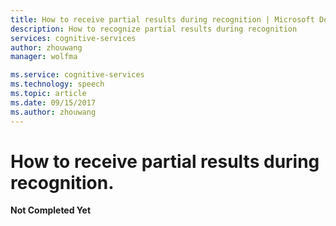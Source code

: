 ```yaml
---
title: How to receive partial results during recognition | Microsoft Docs
description: How to recognize partial results during recognition
services: cognitive-services
author: zhouwang
manager: wolfma

ms.service: cognitive-services
ms.technology: speech
ms.topic: article
ms.date: 09/15/2017
ms.author: zhouwang
---
```


# How to receive partial results during recognition.
**Not Completed Yet**

